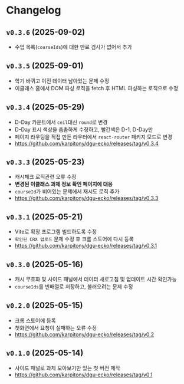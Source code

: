 # Changelog

## `v0.3.6` (2025-09-02)

- 수업 목록(`courseIds`)에 대한 만료 검사가 없어서 추가

## `v0.3.5` (2025-09-01)

- 학기 바뀌고 이전 데이터 남아있는 문제 수정
- 이클래스 홈에서 DOM 파싱 로직을 fetch 후 HTML 파싱하는 로직으로 수정

## `v0.3.4` (2025-05-29)

- D-Day 카운트에서 `ceil`대신 `round`로 변경
- D-Day 표시 색상을 촘촘하게 수정하고, 빨간색은 D-1, D-Day만
- 페이지 라우팅을 직접 만든 라우터에서 `react-router` 패키지 모드로 변경
- https://github.com/karpitony/dgu-ecko/releases/tag/v0.3.4

## `v0.3.3` (2025-05-23)

- 캐시체크 로직관련 오류 수정
- **변경된 이클래스 과제 정보 확인 페이지에 대응**
- `courseId`가 비어있는 문제에서 재시도 로직 추가
- https://github.com/karpitony/dgu-ecko/releases/tag/v0.3.3

## `v0.3.1` (2025-05-21)

- Vite로 확장 프로그램 빌드하도록 수정
- `확인된 CRX 업로드` 문제 수정 후 크롬 스토어에 다시 등록
- https://github.com/karpitony/dgu-ecko/releases/tag/v0.3.1

## `v0.3.0` (2025-05-16)

- 캐시 무효화 및 사이드 패널에서 데이터 새로고침 및 업데이트 시간 확인가능
- `courseIds`를 빈배열로 저장하고, 불러오려는 문제 수정

## `v0.2.0` (2025-05-15)

- 크롬 스토어에 등록
- 첫화면에서 요청이 실패하는 오류 수정
- https://github.com/karpitony/dgu-ecko/releases/tag/v0.2

## `v0.1.0` (2025-05-14)

- 사이드 패널로 과제 모아보기만 있는 첫 버전 제작
- https://github.com/karpitony/dgu-ecko/releases/tag/v0.1
